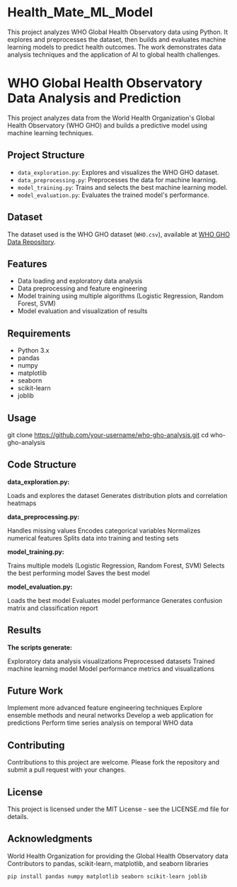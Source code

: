 # Health_Mate_ML_Model
This project analyzes WHO Global Health Observatory data using Python. It explores and preprocesses the dataset, then builds and evaluates machine learning models to predict health outcomes. The work demonstrates data analysis techniques and the application of AI to global health challenges.

# WHO Global Health Observatory Data Analysis and Prediction

This project analyzes data from the World Health Organization's Global Health Observatory (WHO GHO) and builds a predictive model using machine learning techniques.

## Project Structure

- `data_exploration.py`: Explores and visualizes the WHO GHO dataset.
- `data_preprocessing.py`: Preprocesses the data for machine learning.
- `model_training.py`: Trains and selects the best machine learning model.
- `model_evaluation.py`: Evaluates the trained model's performance.

## Dataset

The dataset used is the WHO GHO dataset (`WHO.csv`), available at [WHO GHO Data Repository](https://www.who.int/data/gho).

## Features

- Data loading and exploratory data analysis
- Data preprocessing and feature engineering
- Model training using multiple algorithms (Logistic Regression, Random Forest, SVM)
- Model evaluation and visualization of results

## Requirements

- Python 3.x
- pandas
- numpy
- matplotlib
- seaborn
- scikit-learn
- joblib

  
## Usage
 git clone https://github.com/your-username/who-gho-analysis.git
 cd who-gho-analysis


## Code Structure

**data_exploration.py:** 

Loads and explores the dataset
Generates distribution plots and correlation heatmaps


**data_preprocessing.py:**

Handles missing values
Encodes categorical variables
Normalizes numerical features
Splits data into training and testing sets


**model_training.py:**

Trains multiple models (Logistic Regression, Random Forest, SVM)
Selects the best performing model
Saves the best model


**model_evaluation.py:**

Loads the best model
Evaluates model performance
Generates confusion matrix and classification report



## Results
**The scripts generate:**

Exploratory data analysis visualizations
Preprocessed datasets
Trained machine learning model
Model performance metrics and visualizations

## Future Work

Implement more advanced feature engineering techniques
Explore ensemble methods and neural networks
Develop a web application for predictions
Perform time series analysis on temporal WHO data

## Contributing
Contributions to this project are welcome. Please fork the repository and submit a pull request with your changes.
## License
This project is licensed under the MIT License - see the LICENSE.md file for details.
## Acknowledgments

World Health Organization for providing the Global Health Observatory data
Contributors to pandas, scikit-learn, matplotlib, and seaborn libraries






```bash
pip install pandas numpy matplotlib seaborn scikit-learn joblib


